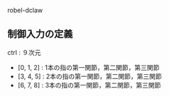 robel-dclaw


## 制御入力の定義

ctrl : ９次元
- [0, 1, 2] : 1本の指の第一関節，第二関節，第三関節
- [3, 4, 5] : 2本の指の第一関節，第二関節，第三関節
- [6, 7, 8] : 3本の指の第一関節，第二関節，第三関節